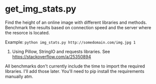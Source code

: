 # get_img_stats.py

Find the height of an online image with different libraries and methods.
Benchmark the results based on connection speed and the server where the
resorce is located.

Example: `python img_stats.py http://somedomain.com/img.jpg 1`

1. Using Pillow, StringIO and requests libraries.
See https://stackoverflow.com/a/25350894

All benchmarks don't currently include the time to import the required
libraries. I'll add those later. You'll need to pip install the requirements
manually atm.
